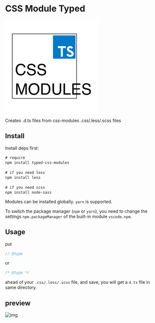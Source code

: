 # CSS Module Typed

![logo](./logo.png)

Creates .d.ts files from css-modules .css/.less/.scss files

## Install

Install deps first:

```shell
# require
npm install typed-css-modules

# if you need less
npm install less

# if you need scss
npm install node-sass
```

Modules can be installed globally. `yarn` is supported.

To switch the package manager (`npm` or `yarn`), you need to change the settings `npm.packageManager` of the built-in module `vscode.npm`.

## Usage

put

```js
// @type
```

or

```css
/* @type */
```

ahead of your `.css/.less/.scss` file, and save, you will get a `d.ts` file in same directory.

## preview

![img](https://s2.ax1x.com/2019/01/31/k1yTT1.gif)